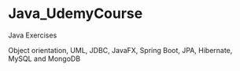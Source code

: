 # Java_UdemyCourse
Java Exercises

Object orientation, UML, JDBC, JavaFX, Spring Boot, JPA, Hibernate, MySQL and MongoDB
